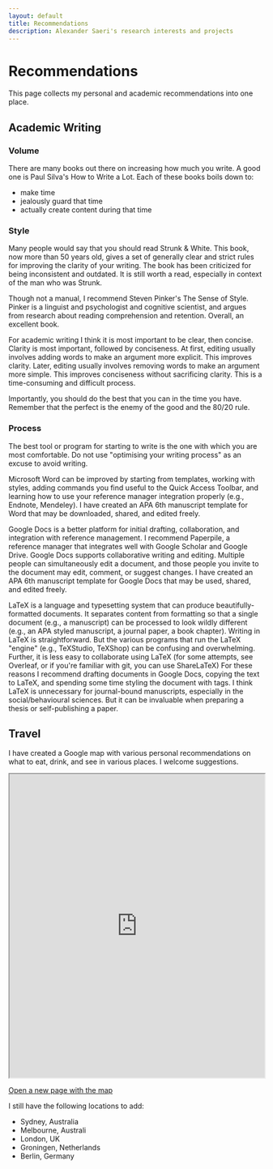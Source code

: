 ```yaml
---
layout: default
title: Recommendations
description: Alexander Saeri's research interests and projects
---
```


# Recommendations
This page collects my personal and academic recommendations into one place.

## Academic Writing

### Volume

There are many books out there on increasing how much you write. A good one is Paul Silva's How to Write a Lot. Each of these books boils down to:

* make time
* jealously guard that time
* actually create content during that time

### Style

Many people would say that you should read Strunk & White. This book, now more than 50 years old, gives a set of generally clear and strict rules for improving the clarity of your writing. The book has been criticized for being inconsistent and outdated. It is still worth a read, especially in context of the man who was Strunk.

Though not a manual, I recommend Steven Pinker's The Sense of Style. Pinker is a linguist and psychologist and cognitive scientist, and argues from research about reading comprehension and retention. Overall, an excellent book.

For academic writing I think it is most important to be clear, then concise. Clarity is most important, followed by conciseness. At first, editing usually involves adding words to make an argument more explicit. This improves clarity. Later, editing usually involves removing words to make an argument more simple. This improves conciseness without sacrificing clarity. This is a time-consuming and difficult process.

Importantly, you should do the best that you can in the time you have. Remember that the perfect is the enemy of the good and the 80/20 rule.

### Process

The best tool or program for starting to write is the one with which you are most comfortable. Do not use "optimising your writing process" as an excuse to avoid writing.

Microsoft Word can be improved by starting from templates, working with styles, adding commands you find useful to the Quick Access Toolbar, and learning how to use your reference manager integration properly (e.g., Endnote, Mendeley). I have created an APA 6th manuscript template for Word that may be downloaded, shared, and edited freely.

Google Docs is a better platform for initial drafting, collaboration, and integration with reference management. I recommend Paperpile, a reference manager that integrates well with Google Scholar and Google Drive. Google Docs supports collaborative writing and editing. Multiple people can simultaneously edit a document, and those people you invite to the document may edit, comment, or suggest changes. I have created an APA 6th manuscript template for Google Docs that may be used, shared, and edited freely.

LaTeX is a language and typesetting system that can produce beautifully-formatted documents. It separates content from formatting so that a single document (e.g., a manuscript) can be processed to look wildly different (e.g., an APA styled manuscript, a journal paper, a book chapter). Writing in LaTeX is straightforward. But the various programs that run the LaTeX "engine" (e.g., TeXStudio, TeXShop) can be confusing and overwhelming. Further, it is less easy to collaborate using LaTeX (for some attempts, see Overleaf, or if you're familiar with git, you can use ShareLaTeX) For these reasons I recommend drafting documents in Google Docs, copying the text to LaTeX, and spending some time styling the document with tags. I think LaTeX is unnecessary for journal-bound manuscripts, especially in the social/behavioural sciences. But it can be invaluable when preparing a thesis or self-publishing a paper.

## Travel

I have created a Google map with various personal recommendations on what to eat, drink, and see in various places. I welcome suggestions.


<iframe src="https://www.google.com/maps/d/embed?mid=zm5U2huBlpsY.kxAfIQ8XFPaA" width="100%" height="600"></iframe>


[Open a new page with the map](https://www.google.com/maps/d/viewer?mid=zm5U2huBlpsY.kxAfIQ8XFPaA)

I still have the following locations to add:

* Sydney, Australia
* Melbourne, Australi
* London, UK
* Groningen, Netherlands
* Berlin, Germany
